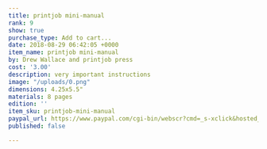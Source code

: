 ```yaml
---
title: printjob mini-manual
rank: 9
show: true
purchase_type: Add to cart...
date: 2018-08-29 06:42:05 +0000
item_name: printjob mini-manual
by: Drew Wallace and printjob press
cost: '3.00'
description: very important instructions
image: "/uploads/0.png"
dimensions: 4.25x5.5"
materials: 8 pages
edition: ''
item_sku: printjob-mini-manual
paypal_url: https://www.paypal.com/cgi-bin/webscr?cmd=_s-xclick&hosted_button_id=Y3LGJGZH4PXU4
published: false

---
```

